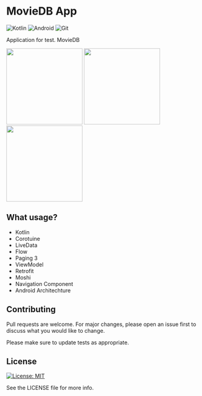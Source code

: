 # MovieDB App
![Kotlin](https://img.shields.io/badge/kotlin-%237F52FF.svg?style=for-the-badge&logo=kotlin&logoColor=white)
![Android](https://img.shields.io/badge/Android-3DDC84?style=for-the-badge&logo=android&logoColor=white)
![Git](https://img.shields.io/badge/git-%23F05033.svg?style=for-the-badge&logo=git&logoColor=white)


Application for test. MovieDB

<img src="https://user-images.githubusercontent.com/58209188/196192046-c5ffe6f2-7997-4815-9af9-77e746cefc35.png" width="200">
<img src="https://user-images.githubusercontent.com/58209188/196192080-b2ad8cd6-6940-4fb8-aa59-05dd7b5570cf.png" width="200">
<img src="https://user-images.githubusercontent.com/58209188/196192109-10d1bbbc-e014-45d9-a516-34b4b7779879.png" width="200">



## What usage?

- Kotlin
- Corotuine
- LiveData
- Flow
- Paging 3
- ViewModel
- Retrofit
- Moshi
- Navigation Component
- Android Architechture



## Contributing
Pull requests are welcome. For major changes, please open an issue first to discuss what you would like to change.

Please make sure to update tests as appropriate.

## License
[![License: MIT](https://img.shields.io/badge/License-MIT-yellow.svg)](https://opensource.org/licenses/MIT)

See the LICENSE file for more info.
